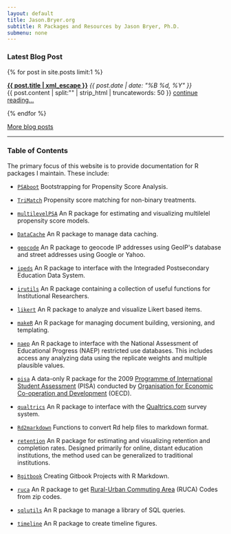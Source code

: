 ```yaml
---
layout: default
title: Jason.Bryer.org
subtitle: R Packages and Resources by Jason Bryer, Ph.D.
submenu: none
---
```


### Latest Blog Post ###
{% for post in site.posts limit:1 %}
  <p>
    <strong><a href="{{ post.url }}">{{ post.title | xml_escape }}</a></strong>
    <span>
    	<em><time datetime="{{ post.date | date: "%Y-%m-%d" }}">
    		{{ post.date | date: "%B %d, %Y" }}
    	</time></em>
    </span>
  <br />{{ post.content | split:"<!--more-->" | strip_html | truncatewords: 50 }} <a href="{{ post.url }}">continue reading...</a>
  </p>
{% endfor %}

[More blog posts](/blog.html)

__________


### Table of Contents ###

The primary focus of this website is to provide documentation for R packages I maintain. These include:

* [`PSAboot`](/PSAboot) Bootstrapping for Propensity Score Analysis.
* [`TriMatch`](/TriMatch) Propensity score matching for non-binary treatments.
* [`multilevelPSA`](/multilevelPSA) An R package for estimating and visualizing multilelel propensity score models.

* [`DataCache`](/DataCache) An R package to manage data caching.
* [`geocode`](https://github.com/jbryer/geocode) An R package to geocode IP addresses using GeoIP's database and street addresses using Google or Yahoo.
* [`ipeds`](/ipeds) An R package to interface with the Integraded Postsecondary Education Data System.
* [`irutils`](/irutils) An R package containing a collection of useful functions for Institutional Researchers.
* [`likert`](/likert) An R package to analyze and visualize Likert based items.
* [`makeR`](/makeR) An R package for managing document building, versioning, and templating.
* [`naep`](/naep) An R package to interface with the National Assessment of Educational Progress (NAEP) restricted use databases. This includes access any analyzing data using the replicate weights and multiple plausible values.
* [`pisa`](/pisa) A data-only R package for the 2009 [Programme of International Student Assessment](http://www.oecd.org/pisa/) (PISA) conducted by [Organisation for Economic Co-operation and Development](http://www.oecd.org) (OECD).
* [`qualtrics`](/qualtrics) An R package to interface with the [Qualtrics.com](http://qualtrics.com) survey system.
* [`Rd2markdown`](/Rd2markdown) Functions to convert Rd help files to markdown format.
* [`retention`](/retention) An R package for estimating and visualizing retention and completion rates. Designed primarily for online, distant education institutions, the method used can be generalized to traditional institutions.
* [`Rgitbook`](/Rgitbook) Creating Gitbook Projects with R Markdown.
* [`ruca`](https://github.com/jbryer/ruca) An R package to get [Rural-Urban Commuting Area](http://depts.washington.edu/uwruca/index.php) (RUCA) Codes from zip codes.
* [`sqlutils`](/sqlutils) An R package to manage a library of SQL queries.
* [`timeline`](/timeline) An R package to create timeline figures.
